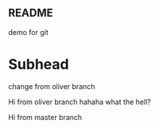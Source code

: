## README

demo for git

# Subhead

change from oliver branch


Hi from oliver branch hahaha what the hell?

Hi from master branch
